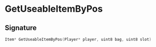 # GetUseableItemByPos

## Signature

```cpp
Item* GetUseableItemByPos(Player* player, uint8 bag, uint8 slot)
```
